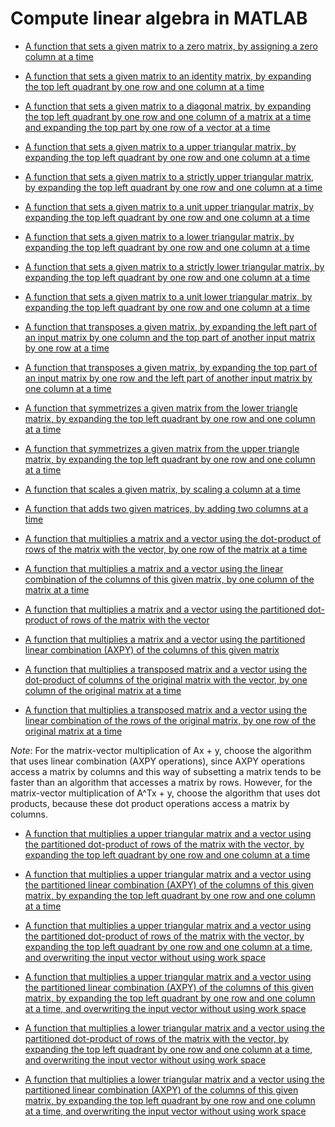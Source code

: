 # Compute linear algebra in MATLAB
- [A function that sets a given matrix to a zero matrix, by assigning a zero column at a time](ZeroMatrix_unb.m)

- [A function that sets a given matrix to an identity matrix, by expanding the top left quadrant by one row and one column at a time](Set_to_identity_unb.m)

- [A function that sets a given matrix to a diagonal matrix, by expanding the top left quadrant by one row and one column of a matrix at a time and expanding the top part by one row of a vector at a time](Set_to_diagonal_matrix_unb.m)

- [A function that sets a given matrix to a upper triangular matrix, by expanding the top left quadrant by one row and one column at a time](Set_to_upper_triangular_matrix_unb.m)

- [A function that sets a given matrix to a strictly upper triangular matrix, by expanding the top left quadrant by one row and one column at a time](Set_to_strictly_upper_triangular_matrix_unb.m)

- [A function that sets a given matrix to a unit upper triangular matrix, by expanding the top left quadrant by one row and one column at a time](Set_to_unit_upper_triangular_matrix_unb.m)

- [A function that sets a given matrix to a lower triangular matrix, by expanding the top left quadrant by one row and one column at a time](Set_to_lower_triangular_matrix_unb.m)

- [A function that sets a given matrix to a strictly lower triangular matrix, by expanding the top left quadrant by one row and one column at a time](Set_to_strictly_lower_triangular_matrix_unb.m)

- [A function that sets a given matrix to a unit lower triangular matrix, by expanding the top left quadrant by one row and one column at a time](Set_to_unit_lower_triangular_matrix_unb.m)

- [A function that transposes a given matrix, by expanding the left part of an input matrix by one column and the top part of another input matrix by one row at a time](Transpose_unb.m)

- [A function that transposes a given matrix, by expanding the top part of an input matrix by one row and the left part of another input matrix by one column at a time](Transpose_alternative_unb.m)

- [A function that symmetrizes a given matrix from the lower triangle matrix, by expanding the top left quadrant by one row and one column at a time](Symmetrize_from_lower_triangle_unb.m)

- [A function that symmetrizes a given matrix from the upper triangle matrix, by expanding the top left quadrant by one row and one column at a time](Symmetrize_from_upper_triangle_unb.m)

- [A function that scales a given matrix, by scaling a column at a time](Scale_matrix_unb.m)

- [A function that adds two given matrices, by adding two columns at a time](Add_matrices_unb.m)

- [A function that multiplies a matrix and a vector using the dot-product of rows of the matrix with the vector, by one row of the matrix at a time](Mvmult_n_unb_var1.m)

- [A function that multiplies a matrix and a vector using the linear combination of the columns of this given matrix, by one column of the matrix at a time](Mvmult_n_unb_var2.m)

- [A function that multiplies a matrix and a vector using the partitioned dot-product of rows of the matrix with the vector](Mvmult_n_unb_var1B.m)

- [A function that multiplies a matrix and a vector using the partitioned linear combination (AXPY) of the columns of this given matrix](Mvmult_n_unb_var2B.m)

- [A function that multiplies a transposed matrix and a vector using the dot-product of columns of the original matrix with the vector, by one column of the original matrix at a time](Mvmult_t_unb_var1.m)

- [A function that multiplies a transposed matrix and a vector using the linear combination of the rows of the original matrix, by one row of the original matrix at a time](Mvmult_t_unb_var2.m)

*Note*: For the matrix-vector multiplication of Ax + y, choose the algorithm that uses linear combination (AXPY operations), since AXPY operations access a matrix by columns and this way of subsetting a matrix tends to be faster than an algorithm that accesses a matrix by rows. However, for the matrix-vector multiplication of A^Tx + y, choose the algorithm that uses dot products, because these dot product operations access a matrix by columns.

- [A function that multiplies a upper triangular matrix and a vector using the partitioned dot-product of rows of the matrix with the vector, by expanding the top left quadrant by one row and one column at a time](Trmvp_un_unb_var1.m)

- [A function that multiplies a upper triangular matrix and a vector using the partitioned linear combination (AXPY) of the columns of this given matrix, by expanding the top left quadrant by one row and one column at a time](Trmvp_un_unb_var2.m)

- [A function that multiplies a upper triangular matrix and a vector using the partitioned dot-product of rows of the matrix with the vector, by expanding the top left quadrant by one row and one column at a time, and overwriting the input vector without using work space](Trmv_un_unb_var1.m)

- [A function that multiplies a upper triangular matrix and a vector using the partitioned linear combination (AXPY) of the columns of this given matrix, by expanding the top left quadrant by one row and one column at a time, and overwriting the input vector without using work space](Trmv_un_unb_var2.m)

- [A function that multiplies a lower triangular matrix and a vector using the partitioned dot-product of rows of the matrix with the vector, by expanding the top left quadrant by one row and one column at a time, and overwriting the input vector without using work space](Trmv_ln_unb_var1.m)

- [A function that multiplies a lower triangular matrix and a vector using the partitioned linear combination (AXPY) of the columns of this given matrix, by expanding the top left quadrant by one row and one column at a time, and overwriting the input vector without using work space](Trmv_ln_unb_var2.m)


